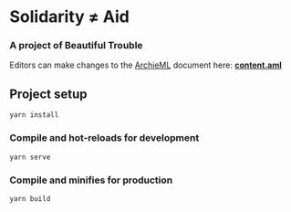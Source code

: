 # Solidarity ≠ Aid 

### A project of Beautiful Trouble

Editors can make changes to the [ArchieML](http://archieml.org) document here: **[content.aml](https://github.com/BeautifulTrouble/solidarity-not-aid/edit/master/src/content.aml)**


## Project setup
```
yarn install
```

### Compile and hot-reloads for development
```
yarn serve
```

### Compile and minifies for production
```
yarn build
```
